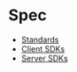 # Spec

- [Standards](./standards/index.md)
- [Client SDKs](./client/index.md)
- [Server SDKs](./server/index.md)
